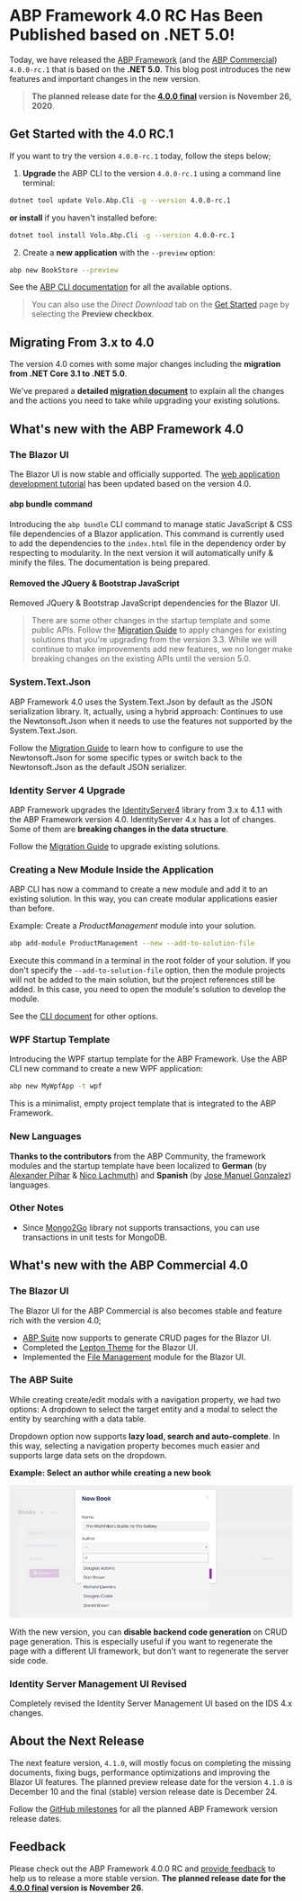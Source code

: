 # ABP Framework 4.0 RC Has Been Published based on .NET 5.0!

Today, we have released the [ABP Framework](https://abp.io/) (and the [ABP Commercial](https://commercial.abp.io/)) `4.0.0-rc.1` that is based on the **.NET 5.0**. This blog post introduces the new features and important changes in the new version.

> **The planned release date for the [4.0.0 final](https://github.com/abpframework/abp/milestone/45) version is November 26, 2020**.

## Get Started with the 4.0 RC.1

If you want to try the version `4.0.0-rc.1` today, follow the steps below;

1) **Upgrade** the ABP CLI to the version `4.0.0-rc.1` using a command line terminal:

````bash
dotnet tool update Volo.Abp.Cli -g --version 4.0.0-rc.1
````

**or install** if you haven't installed before:

````bash
dotnet tool install Volo.Abp.Cli -g --version 4.0.0-rc.1
````

2) Create a **new application** with the `--preview` option:

````bash
abp new BookStore --preview
````

See the [ABP CLI documentation](https://docs.abp.io/en/abp/3.3/CLI) for all the available options.

> You can also use the *Direct Download* tab on the [Get Started](https://abp.io/get-started) page by selecting the **Preview checkbox**.

## Migrating From 3.x to 4.0

The version 4.0 comes with some major changes including the **migration from .NET Core 3.1 to .NET 5.0**.

We've prepared a **detailed [migration document](https://docs.abp.io/en/abp/4.0/Migration-Guides/Abp-4_0)** to explain all the changes and the actions you need to take while upgrading your existing solutions.

## What's new with the ABP Framework 4.0

### The Blazor UI

The Blazor UI is now stable and officially supported. The [web application development tutorial](https://docs.abp.io/en/abp/4.0/Tutorials/Part-1?UI=Blazor) has been updated based on the version 4.0.

#### abp bundle command

Introducing the `abp bundle` CLI command to manage static JavaScript & CSS file dependencies of a Blazor application. This command is currently used to add the dependencies to the `index.html` file in the dependency order by respecting to modularity. In the next version it will automatically unify & minify the files. The documentation is being prepared.

#### Removed the JQuery & Bootstrap JavaScript

Removed JQuery & Bootstrap JavaScript dependencies for the Blazor UI.

>There are some other changes in the startup template and some public APIs. Follow the [Migration Guide](https://docs.abp.io/en/abp/4.0/Migration-Guides/Abp-4_0) to apply changes for existing solutions that you're upgrading from the version 3.3. While we will continue to make improvements add new features, we no longer make breaking changes on the existing APIs until the version 5.0.

### System.Text.Json

ABP Framework 4.0 uses the System.Text.Json by default as the JSON serialization library. It, actually, using a hybrid approach: Continues to use the Newtonsoft.Json when it needs to use the features not supported by the System.Text.Json.

Follow the [Migration Guide](https://docs.abp.io/en/abp/4.0/Migration-Guides/Abp-4_0) to learn how to configure to use the Newtonsoft.Json for some specific types or switch back to the Newtonsoft.Json as the default JSON serializer.

### Identity Server 4 Upgrade

ABP Framework upgrades the [IdentityServer4](https://www.nuget.org/packages/IdentityServer4) library from 3.x to 4.1.1 with the ABP Framework version 4.0. IdentityServer 4.x has a lot of changes. Some of them are **breaking changes in the data structure**.

Follow the [Migration Guide](https://docs.abp.io/en/abp/4.0/Migration-Guides/Abp-4_0) to upgrade existing solutions.

### Creating a New Module Inside the Application

ABP CLI has now a command to create a new module and add it to an existing solution. In this way, you can create modular applications easier than before.

Example: Create a *ProductManagement* module into your solution.

````bash
abp add-module ProductManagement --new --add-to-solution-file
````

Execute this command in a terminal in the root folder of your solution. If you don't specify the `--add-to-solution-file` option, then the module projects will not be added to the main solution, but the project references still be added. In this case, you need to open the module's solution to develop the module.

See the [CLI document](https://docs.abp.io/en/abp/4.0/CLI) for other options.

### WPF Startup Template

Introducing the WPF startup template for the ABP Framework. Use the ABP CLI new command to create a new WPF application:

````bash
abp new MyWpfApp -t wpf
````

This is a minimalist, empty project template that is integrated to the ABP Framework.

### New Languages

**Thanks to the contributors** from the ABP Community, the framework modules and the startup template have been localized to **German** (by [Alexander Pilhar](https://github.com/alexanderpilhar) & [Nico Lachmuth](https://github.com/tntwist)) and **Spanish** (by [Jose Manuel Gonzalez](https://github.com/jmglezgz)) languages.

### Other Notes

* Since [Mongo2Go](https://github.com/Mongo2Go/Mongo2Go) library not supports transactions, you can use transactions in unit tests for MongoDB.

## What's new with the ABP Commercial 4.0

### The Blazor UI

The Blazor UI for the ABP Commercial is also becomes stable and feature rich with the version 4.0;

* [ABP Suite](https://commercial.abp.io/tools/suite) now supports to generate CRUD pages for the Blazor UI.
* Completed the [Lepton Theme](https://commercial.abp.io/themes) for the Blazor UI.
* Implemented the [File Management](https://commercial.abp.io/modules/Volo.FileManagement) module for the Blazor UI.

### The ABP Suite

While creating create/edit modals with a navigation property, we had two options: A dropdown to select the target entity and a modal to select the entity by searching with a data table.

Dropdown option now supports **lazy load, search and auto-complete**. In this way, selecting a navigation property becomes much easier and supports large data sets on the dropdown.

**Example: Select an author while creating a new book**

![abp-suite-auto-complete-dropdown](abp-suite-auto-complete-dropdown.png)

With the new version, you can **disable backend code generation** on CRUD page generation. This is especially useful if you want to regenerate the page with a different UI framework, but don't want to regenerate the server side code.

### Identity Server Management UI Revised

Completely revised the Identity Server Management UI based on the IDS 4.x changes.

## About the Next Release

The next feature version, `4.1.0`, will mostly focus on completing the missing documents, fixing bugs, performance optimizations and improving the Blazor UI features. The planned preview release date for the version `4.1.0` is December 10 and the final (stable) version release date is December 24.

Follow the [GitHub milestones](https://github.com/abpframework/abp/milestones) for all the planned ABP Framework version release dates.

## Feedback

Please check out the ABP Framework 4.0.0 RC and [provide feedback](https://github.com/abpframework/abp/issues/new) to help us to release a more stable version. **The planned release date for the [4.0.0 final](https://github.com/abpframework/abp/milestone/45) version is November 26**.
